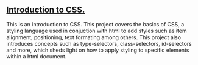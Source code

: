 <h2><u>Introduction to CSS.</u></h2>
<p>
    This is an introduction to CSS. This project covers the basics of CSS, a styling language used in conjuction with html to add styles such as item alignment, positioning, text formating among others. This project also introduces concepts such as type-selectors, class-selectors, id-selectors and more, which sheds light on how to apply styling to specific elements within a html document. 
</p
